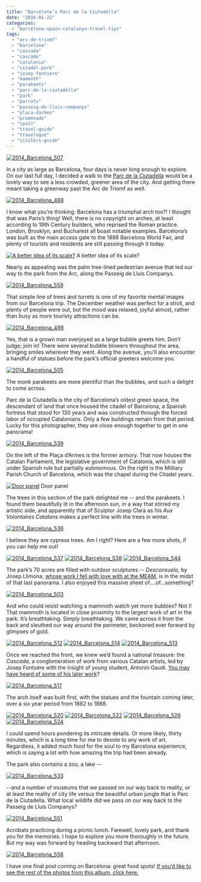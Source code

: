 ```yaml
---
title: "Barcelona’s Parc de la Ciutadella"
date: "2016-01-22"
categories:
  - "barcelona-spain-catalunya-travel-tips"
tags:
  - "arc-de-triomf"
  - "barcelona"
  - "cascada"
  - "cascade"
  - "catalonia"
  - "citadel-park"
  - "josep-fontsere"
  - "mammoth"
  - "parakeets"
  - "parc-de-la-ciutadella"
  - "park"
  - "parrots"
  - "passeig-de-lluis-companys"
  - "placa-darmes"
  - "promenade"
  - "spain"
  - "travel-guide"
  - "travelogue"
  - "visitors-guide"
---
```


[![2014_Barcelona_507](http://s3.amazonaws.com/thegourmez-wpmedia/2016/01/2014_Barcelona_507-500x333.jpg)](http://s3.amazonaws.com/thegourmez-wpmedia/2016/01/2014_Barcelona_507.jpg)

In a city as large as Barcelona, four days is never long enough to explore. On our last full day, I decided a walk to the [Parc de la Ciutadella](http://www.barcelonaturisme.com/wv3/en/page/380/parc-de-la-ciutadella.html) would be a lovely way to see a less crowded, greener area of the city. And getting there meant taking a greenway past the Arc de Triomf as well.

[![2014_Barcelona_488](http://s3.amazonaws.com/thegourmez-wpmedia/2016/01/2014_Barcelona_488-500x333.jpg)](http://s3.amazonaws.com/thegourmez-wpmedia/2016/01/2014_Barcelona_488.jpg)

I know what you’re thinking: Barcelona has a triumphal arch too?! I thought that was Paris’s thing! Well, there is no copyright on arches, at least according to 19th Century builders, who reprised the Roman practice. London, Brooklyn, and Bucharest all boast notable examples. Barcelona’s was built as the main access gate to the 1888 Barcelona World Fair, and plenty of tourists and residents are still passing through it today.




<div class="caption">

[![A better idea of its scale?](http://s3.amazonaws.com/thegourmez-wpmedia/2016/01/2014_Barcelona_490-500x369.jpg)](http://s3.amazonaws.com/thegourmez-wpmedia/2016/01/2014_Barcelona_490.jpg) A better idea of its scale?</div>


Nearly as appealing was the palm tree-lined pedestrian avenue that led our way to the park from the Arc, along the Passeig de Lluis Companys.

[![2014_Barcelona_559](http://s3.amazonaws.com/thegourmez-wpmedia/2016/01/2014_Barcelona_559-500x333.jpg)](http://s3.amazonaws.com/thegourmez-wpmedia/2016/01/2014_Barcelona_559.jpg)

That simple line of trees and turrets is one of my favorite mental images from our Barcelona trip. The December weather was perfect for a stroll, and plenty of people were out, but the mood was relaxed, joyful almost, rather than busy as more touristy attractions can be.

[![2014_Barcelona_498](http://s3.amazonaws.com/thegourmez-wpmedia/2016/01/2014_Barcelona_498-500x446.jpg)](http://s3.amazonaws.com/thegourmez-wpmedia/2016/01/2014_Barcelona_498.jpg)

Yes, that is a grown man overjoyed as a large bubble greets him. Don’t judge; join in! There were several bubble blowers throughout the area, bringing smiles wherever they went. Along the avenue, you’ll also encounter a handful of statues before the park’s official greeters welcome you.

[![2014_Barcelona_505](http://s3.amazonaws.com/thegourmez-wpmedia/2016/01/2014_Barcelona_505-500x333.jpg)](http://s3.amazonaws.com/thegourmez-wpmedia/2016/01/2014_Barcelona_505.jpg)

The monk parakeets are more plentiful than the bubbles, and such a delight to come across.

Parc de la Ciutadella is the city of Barcelona’s oldest green space, the descendant of land that once housed the citadel of Barcelona, a Spanish fortress that stood for 130 years and was constructed through the forced labor of occupied Catalonians. Only a few buildings remain from that period. Lucky for this photographer, they are close enough together to get in one panorama!

[![2014_Barcelona_539](http://s3.amazonaws.com/thegourmez-wpmedia/2016/01/2014_Barcelona_539-1024x264.jpg)](http://s3.amazonaws.com/thegourmez-wpmedia/2016/01/2014_Barcelona_539.jpg)

On the left of the Plaça d’Armes is the former armory. That now houses the Catalan Parliament, the legislative government of Catalonia, which is still under Spanish rule but partially autonomous. On the right is the Military Parish Church of Barcelona, which was the chapel during the Citadel years.




<div class="caption">

[![Door panel](http://s3.amazonaws.com/thegourmez-wpmedia/2016/01/2014_Barcelona_545-325x500.jpg)](http://s3.amazonaws.com/thegourmez-wpmedia/2016/01/2014_Barcelona_545.jpg) Door panel</div>


The trees in this section of the park delighted me -- and the parakeets. I found them beautifully lit in the afternoon sun, in a way that stirred my artistic side, and apparently that of Sculptor Josep Clarà as his _Aux Volontaires Catalans_ makes a perfect line with the trees in winter.

[![2014_Barcelona_536](http://s3.amazonaws.com/thegourmez-wpmedia/2016/01/2014_Barcelona_536-500x333.jpg)](http://s3.amazonaws.com/thegourmez-wpmedia/2016/01/2014_Barcelona_536.jpg)

I believe they are cypress trees. Am I right? Here are a few more shots, if you can help me out!

[![2014_Barcelona_537](http://s3.amazonaws.com/thegourmez-wpmedia/2016/01/2014_Barcelona_537-500x333.jpg)](http://s3.amazonaws.com/thegourmez-wpmedia/2016/01/2014_Barcelona_537.jpg) [![2014_Barcelona_538](http://s3.amazonaws.com/thegourmez-wpmedia/2016/01/2014_Barcelona_538-333x500.jpg)](http://s3.amazonaws.com/thegourmez-wpmedia/2016/01/2014_Barcelona_538.jpg) [![2014_Barcelona_544](http://s3.amazonaws.com/thegourmez-wpmedia/2016/01/2014_Barcelona_544-500x333.jpg)](http://s3.amazonaws.com/thegourmez-wpmedia/2016/01/2014_Barcelona_544.jpg)

The park’s 70 acres are filled with outdoor sculptures -- _Desconsuelo,_ by Josep Llimona, [whose work I fell with love with at the MEAM](http://thegourmez.com/2015/08/24/barcelona-museums-worth-exploring/), is in the midst of that last panorama. I also enjoyed this massive sheet of….of…something?

[![2014_Barcelona_503](http://s3.amazonaws.com/thegourmez-wpmedia/2016/01/2014_Barcelona_503-333x500.jpg)](http://s3.amazonaws.com/thegourmez-wpmedia/2016/01/2014_Barcelona_503.jpg)

And who could resist watching a mammoth watch yet more bubbles? Not I! That mammoth is located in close proximity to the largest work of art in the park. It’s breathtaking. Simply breathtaking. We came across it from the back and sleuthed our way around the perimeter, beckoned ever forward by glimpses of gold.

[![2014_Barcelona_512](http://s3.amazonaws.com/thegourmez-wpmedia/2016/01/2014_Barcelona_512-500x333.jpg)](http://s3.amazonaws.com/thegourmez-wpmedia/2016/01/2014_Barcelona_512.jpg) [![2014_Barcelona_514](http://s3.amazonaws.com/thegourmez-wpmedia/2016/01/2014_Barcelona_514-500x333.jpg)](http://s3.amazonaws.com/thegourmez-wpmedia/2016/01/2014_Barcelona_514.jpg) [![2014_Barcelona_513](http://s3.amazonaws.com/thegourmez-wpmedia/2016/01/2014_Barcelona_513-333x500.jpg)](http://s3.amazonaws.com/thegourmez-wpmedia/2016/01/2014_Barcelona_513.jpg)

Once we reached the front, we knew we’d found a national treasure: the _Cascada_, a conglomeration of work from various Catalan artists, led by Josep Fontsére with the insight of young student, Antonin Gaudi. [You may have heard of some of his later work](http://thegourmez.com/2015/03/11/barcelona-la-sagrada-familia/)?

[![2014_Barcelona_517](http://s3.amazonaws.com/thegourmez-wpmedia/2016/01/2014_Barcelona_517-500x333.jpg)](http://s3.amazonaws.com/thegourmez-wpmedia/2016/01/2014_Barcelona_517.jpg)

The arch itself was built first, with the statues and the fountain coming later, over a six year period from 1882 to 1888.

[![2014_Barcelona_520](http://s3.amazonaws.com/thegourmez-wpmedia/2016/01/2014_Barcelona_520-208x500.jpg)](http://s3.amazonaws.com/thegourmez-wpmedia/2016/01/2014_Barcelona_520.jpg) [![2014_Barcelona_522](http://s3.amazonaws.com/thegourmez-wpmedia/2016/01/2014_Barcelona_522-500x333.jpg)](http://s3.amazonaws.com/thegourmez-wpmedia/2016/01/2014_Barcelona_522.jpg) [![2014_Barcelona_526](http://s3.amazonaws.com/thegourmez-wpmedia/2016/01/2014_Barcelona_526-500x333.jpg)](http://s3.amazonaws.com/thegourmez-wpmedia/2016/01/2014_Barcelona_526.jpg) [![2014_Barcelona_524](http://s3.amazonaws.com/thegourmez-wpmedia/2016/01/2014_Barcelona_524-500x333.jpg)](http://s3.amazonaws.com/thegourmez-wpmedia/2016/01/2014_Barcelona_524.jpg)

I could spend hours pondering its intricate details. Or more likely, thirty minutes, which is a long time for me to devote to any work of art. Regardless, it added much food for the soul to my Barcelona experience, which is saying a lot with how amazing the trip had been already.

The park also contains a zoo, a lake --

[![2014_Barcelona_533](http://s3.amazonaws.com/thegourmez-wpmedia/2016/01/2014_Barcelona_533-500x333.jpg)](http://s3.amazonaws.com/thegourmez-wpmedia/2016/01/2014_Barcelona_533.jpg)

\--and a number of museums that we passed on our way back to reality, or at least the reality of city life versus the beautiful urban jungle that is Parc de la Ciutadella. What local wildlife did we pass on our way back to the Passeig de Lluis Companys?

[![2014_Barcelona_551](http://s3.amazonaws.com/thegourmez-wpmedia/2016/01/2014_Barcelona_551-500x329.jpg)](http://s3.amazonaws.com/thegourmez-wpmedia/2016/01/2014_Barcelona_551.jpg)

Acrobats practicing during a picnic lunch. Farewell, lovely park, and thank you for the memories. I hope to explore you more thoroughly in the future. But my way was forward by heading backward that afternoon.

[![2014_Barcelona_558](http://s3.amazonaws.com/thegourmez-wpmedia/2016/01/2014_Barcelona_558-500x385.jpg)](http://s3.amazonaws.com/thegourmez-wpmedia/2016/01/2014_Barcelona_558.jpg)

I have one final post coming on Barcelona: great food spots! [If you’d like to see the rest of the photos from this album, click here.](https://www.facebook.com/media/set/?set=a.10152655751874607.1073741935.567409606&type=1&l=206f44fa0b)

